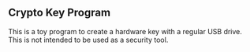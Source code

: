 ## Crypto Key Program

This is a toy program to create a hardware key with a regular USB drive. This is not intended to be used as a security tool.
